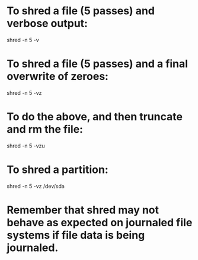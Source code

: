# To shred a file (5 passes) and verbose output:
shred -n 5 -v <file>

# To shred a file (5 passes) and a final overwrite of zeroes:
shred -n 5 -vz <file>

# To do the above, and then truncate and rm the file:
shred -n 5 -vzu <file>

# To shred a partition:
shred -n 5 -vz /dev/sda

# Remember that shred may not behave as expected on journaled file systems if file data is being journaled.
